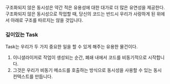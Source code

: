 구조화되지 않은 동시성은 약간 적은 유용성에 대한 대가로 더 많은 유연성을 제공한다. 구조화되지 않은 동시성으로 작업할 때, 당신의 코드는 반드시 우리가 사랑하게 된 위에서 아래로 구조를 따르지는 않을 것입니다.

### 깊이있는 Task
Task는 우리가 두 가지 중요한 일을 할 수 있게 해주는 유용한 물건이다.
1. 이니셜라이저로 작업이 생성되는 순간, 폐쇄 내에서 코드를 비동기적으로 시작합니다.
2. 그것은 우리가 비동기 메소드를 호출하는 방식으로 동시성을 사용할 수 있는 동시 컨텍스트를 만듭니다.
